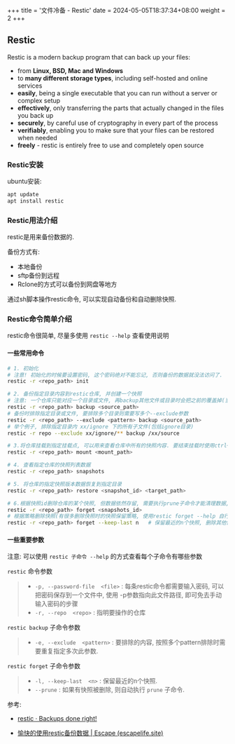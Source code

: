 +++
title = '文件冷备 - Restic'
date = 2024-05-05T18:37:34+08:00
weight = 2
+++



## Restic

Restic is a modern backup program that can back up your files:

- from **Linux, BSD, Mac and Windows**
- to **many different storage types**, including self-hosted and online services
- **easily**, being a single executable that you can run without a server or complex setup
- **effectively**, only transferring the parts that actually changed in the files you back up
- **securely**, by careful use of cryptography in every part of the process
- **verifiably**, enabling you to make sure that your files can be restored when needed
- **freely** - restic is entirely free to use and completely open source



### Restic安装

ubuntu安装:

``` bash
apt update
apt install restic
```



### Restic用法介绍

restic是用来备份数据的.

备份方式有:

* 本地备份
* sftp备份到远程
* Rclone的方式可以备份到网盘等地方

通过sh脚本操作restic命令, 可以实现自动备份和自动删除快照.



### Restic命令简单介绍

restic命令很简单, 尽量多使用 `restic --help` 查看使用说明

#### 一些常用命令

``` bash
# 1. 初始化
# 注意! 初始化的时候要设置密码, 这个密码绝对不能忘记, 否则备份的数据就没法访问了.
restic -r <repo_path> init

# 2. 备份指定目录内容到restic仓库, 并创建一个快照
# 注意: 一个仓库只能对应一个目录或文件, 再backup其他文件或目录时会把之前的覆盖掉(当然了, 之前的快照还留着)
restic -r <repo_path> backup <source_path>
# 备份时排除指定目录或文件, 要排除多个目录则需要写多个--exclude参数
restic -r <repo_path> --exclude <pattern> backup <source_path>
# 举个例子, 排除指定目录内 xx/ignore 下的所有子文件(包括ignore目录)
restic -r repo --exclude xx/ignore/** backup /xx/source

# 3.将仓库挂载到指定挂载点, 可以用来查看仓库中所有的快照内容. 要结束挂载时使用ctrl+c强制结束即可.
restic -r <repo_path> mount <mount_path>

# 4. 查看指定仓库的快照列表数据
restic -r <repo_path> snapshots

# 5. 将仓库的指定快照版本数据恢复到指定目录
restic -r <repo_path> restore <snapshot_id> <target_path>

# 6.根据快照id删除仓库的某个快照, 但数据依然存留, 需要执行prune子命令才能清理数据, 或者给forget子命令加上--prune参数以制动执行prune
restic -r <repo_path> forget <snapshots_id>
# 根据策略删除快照(有很多删除快照时的快照保留策略, 使用restic forget --help 自行查看)
restic -r <repo_path> forget --keep-last n   # 保留最近的n个快照, 删除其他快照
```



#### 一些重要参数

注意: 可以使用 `restic 子命令 --help` 的方式查看每个子命令有哪些参数

`restic` 命令参数

> * `-p, --password-file  <file>` : 每条restic命令都需要输入密码, 可以把密码保存到一个文件中, 使用 -p参数指向此文件路径, 即可免去手动输入密码的步骤
> * `-r, --repo  <repo>` : 指明要操作的仓库



`restic backup` 子命令参数

> * `-e, --exclude  <pattern>` : 要排除的内容, 按照多个pattern排除时需要重复指定多次此参数.



`restic forget` 子命令参数

> * `-l, --keep-last  <n>` : 保留最近的n个快照.
> * `--prune` : 如果有快照被删除, 则自动执行 `prune` 子命令.





参考:

* [restic · Backups done right!](https://restic.net/)

* [愉快的使用restic备份数据 | Escape (escapelife.site)](https://www.escapelife.site/posts/912084a4.html#toc-heading-4)

